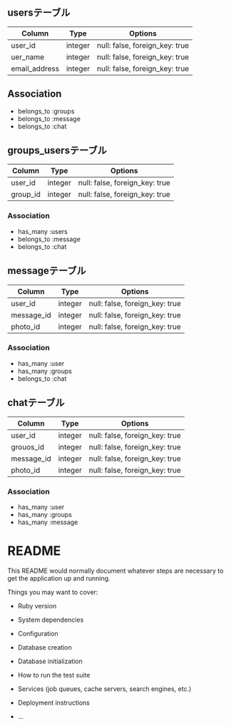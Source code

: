 ## usersテーブル
|Column|Type|Options|
|------|----|-------|
|user_id|integer|null: false, foreign_key: true|
|uer_name|integer|null: false, foreign_key: true|
|email_address|integer|null: false, foreign_key: true|


## Association
- belongs_to :groups
- belongs_to :message
- belongs_to :chat


## groups_usersテーブル

|Column|Type|Options|
|------|----|-------|
|user_id|integer|null: false, foreign_key: true|
|group_id|integer|null: false, foreign_key: true|

### Association

- has_many :users
- belongs_to :message
- belongs_to :chat

## messageテーブル

|Column|Type|Options|
|------|----|-------|
|user_id|integer|null: false, foreign_key: true|
|message_id|integer|null: false, foreign_key: true|
|photo_id|integer|null: false, foreign_key: true|

### Association
- has_many :user
- has_many :groups
- belongs_to :chat

## chatテーブル

|Column|Type|Options|
|------|----|-------|
|user_id|integer|null: false, foreign_key: true|
|grouos_id|integer|null: false, foreign_key: true|
|message_id|integer|null: false, foreign_key: true|
|photo_id|integer|null: false, foreign_key: true|

### Association
- has_many :user
- has_many :groups
- has_many :message


# README

This README would normally document whatever steps are necessary to get the
application up and running.

Things you may want to cover:

* Ruby version

* System dependencies

* Configuration

* Database creation

* Database initialization

* How to run the test suite

* Services (job queues, cache servers, search engines, etc.)

* Deployment instructions

* ...
